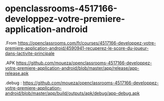 # openclassrooms-4517166-developpez-votre-premiere-application-android

.From https://openclassrooms.com/fr/courses/4517166-developpez-votre-premiere-application-android/4590941-recuperez-le-score-du-joueur-dans-lactivite-principale

.APK https://github.com/moueza/openclassrooms-4517166-developpez-votre-premiere-application-android/blob/master/app/release/app-release.apk

.debug :  https://github.com/moueza/openclassrooms-4517166-developpez-votre-premiere-application-android/blob/master/app/build/outputs/apk/debug/app-debug.apk
